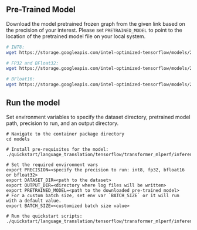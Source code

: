 <!--- 50. Baremetal -->
## Pre-Trained Model

Download the model pretrained frozen graph from the given link based on the precision of your interest. Please set `PRETRAINED_MODEL` to point to the location of the pretrained model file on your local system.
```bash
# INT8:
wget https://storage.googleapis.com/intel-optimized-tensorflow/models/2_10_0/transformer_mlperf_int8.pb

# FP32 and BFloat32:
wget https://storage.googleapis.com/intel-optimized-tensorflow/models/2_10_0/transformer_mlperf_fp32.pb

# BFloat16:
wget https://storage.googleapis.com/intel-optimized-tensorflow/models/2_10_0/transformer_mlperf_bf16.pb
```

## Run the model

Set environment variables to
specify the dataset directory, pretrained model path, precision to run, and
an output directory.
```
# Navigate to the container package directory
cd models

# Install pre-requisites for the model:
./quickstart/language_translation/tensorflow/transformer_mlperf/inference/cpu/setup_spr.sh

# Set the required environment vars
export PRECISION=<specify the precision to run: int8, fp32, bfloat16 or bfloat32>
export DATASET_DIR=<path to the dataset>
export OUTPUT_DIR=<directory where log files will be written>
export PRETRAINED_MODEL=<path to the downloaded pre-trained model>
# For a custom batch size, set env var `BATCH_SIZE` or it will run with a default value.
export BATCH_SIZE=<customized batch size value>

# Run the quickstart scripts:
./quickstart/language_translation/tensorflow/transformer_mlperf/inference/cpu/<script_name>.sh

